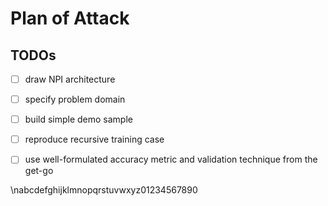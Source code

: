 # Plan of Attack

## TODOs
- [ ] draw NPI architecture
- [ ] specify problem domain
- [ ] build simple demo sample
- [ ] reproduce recursive training case

- [ ] use well-formulated accuracy metric and validation technique from the get-go

 \nabcdefghijklmnopqrstuvwxyz01234567890